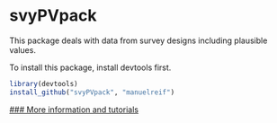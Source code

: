 svyPVpack
=========

This package deals with data from survey designs including plausible values.


To install this package, install devtools first.

```R
library(devtools)
install_github("svyPVpack", "manuelreif")
```



[### More information and tutorials](https://github.com/manuelreif/svyPVpack/wiki)
